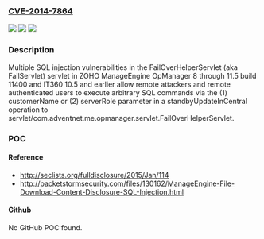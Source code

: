 ### [CVE-2014-7864](https://cve.mitre.org/cgi-bin/cvename.cgi?name=CVE-2014-7864)
![](https://img.shields.io/static/v1?label=Product&message=n%2Fa&color=blue)
![](https://img.shields.io/static/v1?label=Version&message=n%2Fa&color=blue)
![](https://img.shields.io/static/v1?label=Vulnerability&message=n%2Fa&color=brighgreen)

### Description

Multiple SQL injection vulnerabilities in the FailOverHelperServlet (aka FailServlet) servlet in ZOHO ManageEngine OpManager 8 through 11.5 build 11400 and IT360 10.5 and earlier allow remote attackers and remote authenticated users to execute arbitrary SQL commands via the (1) customerName or (2) serverRole parameter in a standbyUpdateInCentral operation to servlet/com.adventnet.me.opmanager.servlet.FailOverHelperServlet.

### POC

#### Reference
- http://seclists.org/fulldisclosure/2015/Jan/114
- http://packetstormsecurity.com/files/130162/ManageEngine-File-Download-Content-Disclosure-SQL-Injection.html

#### Github
No GitHub POC found.

